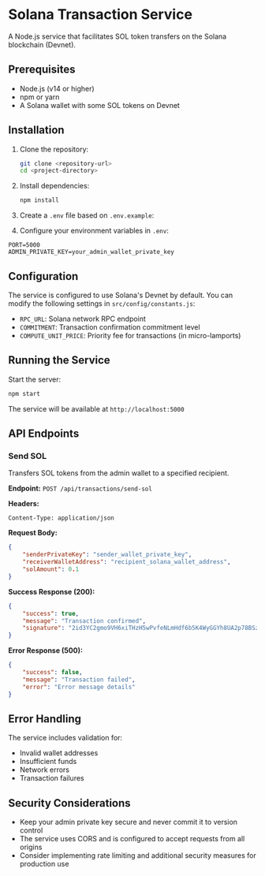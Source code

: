 # Solana Transaction Service

A Node.js service that facilitates SOL token transfers on the Solana blockchain (Devnet).

## Prerequisites

- Node.js (v14 or higher)
- npm or yarn
- A Solana wallet with some SOL tokens on Devnet

## Installation

1. Clone the repository:
   ```bash
   git clone <repository-url>
   cd <project-directory>
   ```

2. Install dependencies:
   ```bash
   npm install
   ```

3. Create a `.env` file based on `.env.example`:

4. Configure your environment variables in `.env`:
```
PORT=5000
ADMIN_PRIVATE_KEY=your_admin_wallet_private_key
```

## Configuration

The service is configured to use Solana's Devnet by default. You can modify the following settings in `src/config/constants.js`:

- `RPC_URL`: Solana network RPC endpoint
- `COMMITMENT`: Transaction confirmation commitment level
- `COMPUTE_UNIT_PRICE`: Priority fee for transactions (in micro-lamports)

## Running the Service

Start the server:
```bash
npm start
```

The service will be available at `http://localhost:5000`

## API Endpoints

### Send SOL

Transfers SOL tokens from the admin wallet to a specified recipient.

**Endpoint:** `POST /api/transactions/send-sol`

**Headers:**
```
Content-Type: application/json
```

**Request Body:**
```json
{
    "senderPrivateKey": "sender_wallet_private_key",
    "receiverWalletAddress": "recipient_solana_wallet_address",
    "solAmount": 0.1
}
```

**Success Response (200):**
```json
{
    "success": true,
    "message": "Transaction confirmed",
    "signature": "2id3YC2gmo9VH6xiTHzH5wPvfeNLmHdf6b5K4WyGGYh8UA2p78BSzqeKwtVHwMPNASo1F2YqQ8tMB3yTGzyhCqPW"
}
```

**Error Response (500):**
```json
{
    "success": false,
    "message": "Transaction failed",
    "error": "Error message details"
}
```

## Error Handling

The service includes validation for:
- Invalid wallet addresses
- Insufficient funds
- Network errors
- Transaction failures

## Security Considerations

- Keep your admin private key secure and never commit it to version control
- The service uses CORS and is configured to accept requests from all origins
- Consider implementing rate limiting and additional security measures for production use


